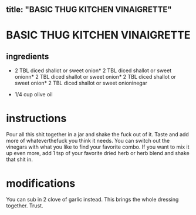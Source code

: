

	
title: "BASIC THUG KITCHEN VINAIGRETTE"
---
# BASIC THUG KITCHEN VINAIGRETTE
## ingredients
* 2 TBL diced shallot or sweet onion* 2 TBL diced shallot or sweet onionn* 2 TBL diced shallot or sweet onion* 2 TBL diced shallot or sweet onion* 2 TBL diced shallot or sweet onioninegar

* 1/4 cup olive oil

# instructions
Pour all this shit together in a jar and shake the fuck out of it. Taste and add more of
whateverthefuck you think it needs. You can switch out the vinegars with what you like to find
your favorite combo. If you want to mix it up even more, add 1 tsp of your favorite dried
herb or herb blend and shake that shit in.

# modifications

You can sub in 2 clove of garlic instead.
 This brings the whole dressing together. Trust.
	
	
